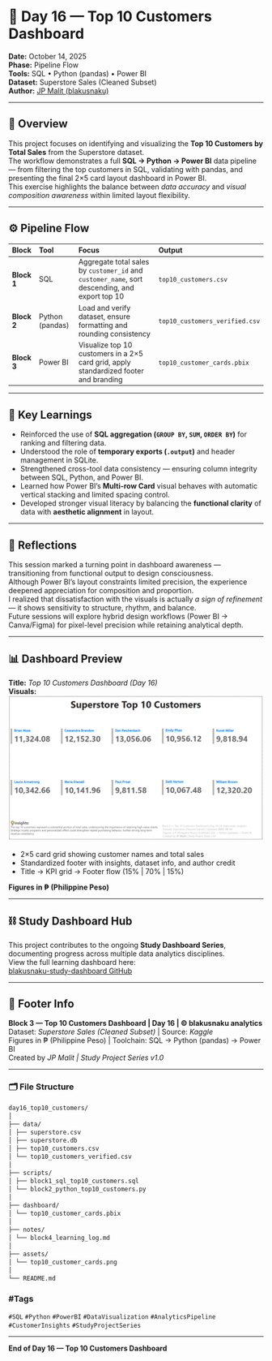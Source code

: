 # 🧾 Day 16 — Top 10 Customers Dashboard

**Date:** October 14, 2025  
**Phase:** Pipeline Flow  
**Tools:** SQL • Python (pandas) • Power BI  
**Dataset:** Superstore Sales (Cleaned Subset)  
**Author:** [JP Malit (blakusnaku)](https://github.com/blakusnaku)

---

## 🧩 Overview
This project focuses on identifying and visualizing the **Top 10 Customers by Total Sales** from the Superstore dataset.  
The workflow demonstrates a full **SQL → Python → Power BI** data pipeline — from filtering the top customers in SQL, validating with pandas, and presenting the final 2×5 card layout dashboard in Power BI.  
This exercise highlights the balance between *data accuracy* and *visual composition awareness* within limited layout flexibility.

---

## ⚙️ Pipeline Flow

| Block | Tool | Focus | Output |
|:------|:-----|:------|:--------|
| **Block 1** | SQL | Aggregate total sales by `customer_id` and `customer_name`, sort descending, and export top 10 | `top10_customers.csv` |
| **Block 2** | Python (pandas) | Load and verify dataset, ensure formatting and rounding consistency | `top10_customers_verified.csv` |
| **Block 3** | Power BI | Visualize top 10 customers in a 2×5 card grid, apply standardized footer and branding | `top10_customer_cards.pbix` |

---

## 🧠 Key Learnings
- Reinforced the use of **SQL aggregation (`GROUP BY`, `SUM`, `ORDER BY`)** for ranking and filtering data.  
- Understood the role of **temporary exports (`.output`)** and header management in SQLite.  
- Strengthened cross-tool data consistency — ensuring column integrity between SQL, Python, and Power BI.  
- Learned how Power BI’s **Multi-row Card** visual behaves with automatic vertical stacking and limited spacing control.  
- Developed stronger visual literacy by balancing the **functional clarity** of data with **aesthetic alignment** in layout.

---

## 💬 Reflections
This session marked a turning point in dashboard awareness — transitioning from functional output to design consciousness.  
Although Power BI’s layout constraints limited precision, the experience deepened appreciation for composition and proportion.  
I realized that dissatisfaction with the visuals is actually *a sign of refinement* — it shows sensitivity to structure, rhythm, and balance.  
Future sessions will explore hybrid design workflows (Power BI → Canva/Figma) for pixel-level precision while retaining analytical depth.

---

## 📊 Dashboard Preview
**Title:** *Top 10 Customers Dashboard (Day 16)*  
**Visuals:**  
![Dashboard Preview](assets/top10_customer_cards.png)
- 2×5 card grid showing customer names and total sales  
- Standardized footer with insights, dataset info, and author credit  
- Title → KPI grid → Footer flow (15% | 70% | 15%)  

**Figures in ₱ (Philippine Peso)**  

---

## ⛓️ Study Dashboard Hub
This project contributes to the ongoing **Study Dashboard Series**, documenting progress across multiple data analytics disciplines.  
View the full learning dashboard here:  
[blakusnaku-study-dashboard GitHub](https://github.com/blakusnaku/blakusnaku-study-dashboard)

---

## 🧾 Footer Info
**Block 3 — Top 10 Customers Dashboard | Day 16 | © blakusnaku analytics**  
Dataset: *Superstore Sales (Cleaned Subset)* | Source: *Kaggle*  
Figures in ₱ (Philippine Peso) | Toolchain: SQL → Python (pandas) → Power BI  
Created by *JP Malit | Study Project Series v1.0*

---

### 🗂️ File Structure
```
day16_top10_customers/
│
├── data/
│ ├── superstore.csv
│ ├── superstore.db
│ ├── top10_customers.csv
│ └── top10_customers_verified.csv
│
├── scripts/
│ ├── block1_sql_top10_customers.sql
│ └── block2_python_top10_customers.py
│
├── dashboard/
│ └── top10_customer_cards.pbix
│
├── notes/
│ └── block4_learning_log.md
│
├── assets/
│ └── top10_customer_cards.png
│
└── README.md

```

### #Tags
`#SQL` `#Python` `#PowerBI` `#DataVisualization` `#AnalyticsPipeline` `#CustomerInsights` `#StudyProjectSeries`

---

**End of Day 16 — Top 10 Customers Dashboard**
